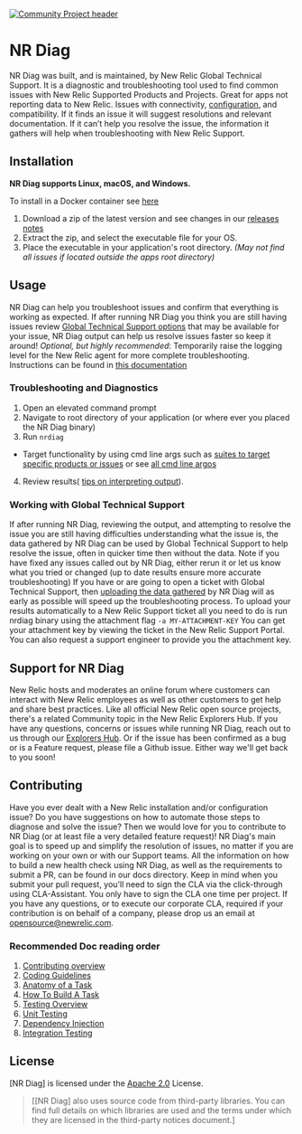 [![Community Project header](https://github.com/newrelic/opensource-website/raw/master/src/images/categories/Community_Project.png)](https://opensource.newrelic.com/oss-category/#community-project)

# NR Diag

NR Diag was built, and is maintained, by New Relic Global Technical Support. 
It is a diagnostic and troubleshooting tool used to find common issues with New Relic Supported Products and Projects. Great for apps not reporting data to New Relic. Issues with connectivity, [configuration](https://docs.newrelic.com/docs/using-new-relic/cross-product-functions/troubleshooting/new-relic-diagnostics#h2-validate-your-config-file-settings), and compatibility. If it finds an issue it will suggest resolutions and relevant documentation. If it can’t help you resolve the issue, the information it gathers will help when troubleshooting with New Relic Support.

## Installation

**NR Diag supports Linux, macOS, and Windows.**

To install in a Docker container see [here](https://docs.newrelic.com/docs/using-new-relic/cross-product-functions/troubleshooting/new-relic-diagnostics#h2-run-new-relic-diagnostics-in-a-docker-container)

1. Download a zip of the latest version and see changes in our [releases notes](https://docs.newrelic.com/docs/release-notes/platform-release-notes/diagnostics-release-notes)
2. Extract the zip, and select the executable file for your OS. 
3. Place the executable in your application's root directory. *(May not find all issues if located outside the apps root directory)*



## Usage
NR Diag can help you troubleshoot issues and confirm that everything is working as expected. If after running NR Diag you think you are still having issues review [Global Technical Support options](https://docs.newrelic.com/docs/licenses/license-information/general-usage-licenses/global-technical-support-offerings) that may be available for your issue, NR Diag output can help us resolve issues faster so keep it around!
*Optional, but highly recommended*: Temporarily raise the logging level for the New Relic agent for more complete troubleshooting. Instructions can be found in [this documentation](https://docs.newrelic.com/docs/using-new-relic/cross-product-functions/troubleshooting/generate-new-relic-agent-logs-troubleshooting)

 ### Troubleshooting and Diagnostics 
 1. Open an elevated command prompt 
 2. Navigate to root directory of your application (or where ever you placed the NR Diag binary) 
 3. Run `nrdiag` 
   * Target functionality by using cmd line args such as [suites to target specific products or issues](https://docs.newrelic.com/docs/using-new-relic/cross-product-functions/troubleshooting/new-relic-diagnostics#task-suites) or see [all cmd line argos](https://docs.newrelic.com/docs/using-new-relic/cross-product-functions/troubleshooting/new-relic-diagnostics#cli-options)
4. Review results( [tips on interpreting output](https://docs.newrelic.com/docs/using-new-relic/cross-product-functions/troubleshooting/new-relic-diagnostics#interpret-output)). 

### Working with Global Technical Support
If after running NR Diag, reviewing the output, and attempting to resolve the issue you are still having difficulties understanding what the issue is, the data gathered by NR Diag can be used by Global Technical Support to help resolve the issue, often in quicker time then without the data. Note if you have fixed any issues called out by NR Diag, either rerun it or let us know what you tried or changed (up to date results ensure more accurate troubleshooting) 
If you have or are going to open a ticket with Global Technical Support, then [uploading the data gathered](https://docs.newrelic.com/docs/using-new-relic/cross-product-functions/troubleshooting/new-relic-diagnostics#attach-ticket-results) by NR Diag will as early as possible will speed up the troubleshooting process.
To upload your results automatically to a New Relic Support ticket all you need to do is run nrdiag binary using the attachment flag `-a MY-ATTACHMENT-KEY` You can get your attachment key by viewing the ticket in the New Relic Support Portal. You can also request a support engineer to provide you the attachment key.



## Support for NR Diag

New Relic hosts and moderates an online forum where customers can interact with New Relic employees as well as other customers to get help and share best practices. Like all official New Relic open source projects, there's a related Community topic in the New Relic Explorers Hub. If you have any questions, concerns or issues while running NR Diag, reach out to us through our [Explorers Hub](https://discuss.newrelic.com/t/new-relic-diagnostic-aka-nr-diag/118819). Or if the issue has been confirmed as a bug or is a Feature request, please file a Github issue. Either way we'll get back to you soon!

## Contributing
Have you ever dealt with a New Relic installation and/or configuration issue? Do you have suggestions on how to automate those steps to diagnose and solve the issue? Then we would love for you to contribute to NR Diag (or at least file a very detailed feature request)! NR Diag's main goal is to speed up and simplify the resolution of issues, no matter if you are working on your own or with our Support teams.
All the information on how to build a new health check using NR Diag, as well as the requirements to submit a PR, can be found in our docs directory. Keep in mind when you submit your pull request, you'll need to sign the CLA via the click-through using CLA-Assistant. You only have to sign the CLA one time per project. If you have any questions, or to execute our corporate CLA, required if your contribution is on behalf of a company, please drop us an email at opensource@newrelic.com.

### Recommended Doc reading order
1. [Contributing overview](./docs/Contributing.md)
2. [Coding Guidelines](./docs/Coding-Guidelines.md)
3. [Anatomy of a Task](./docs/Anatomy-of-a-Task.md)
4. [How To Build A Task](./docs/How-To-Build-A-Task.md)
5. [Testing Overview](./docs/Testing-Overview.md)
6. [Unit Testing](./docs/Unit-Testing.md)
7. [Dependency Injection](./docs/Dependency-Injection.md)
8. [Integration Testing](./docs/Integration-Testing.md)


## License
[NR Diag] is licensed under the [Apache 2.0](http://apache.org/licenses/LICENSE-2.0.txt) License.
>[[NR Diag] also uses source code from third-party libraries. You can find full details on which libraries are used and the terms under which they are licensed in the third-party notices document.]
